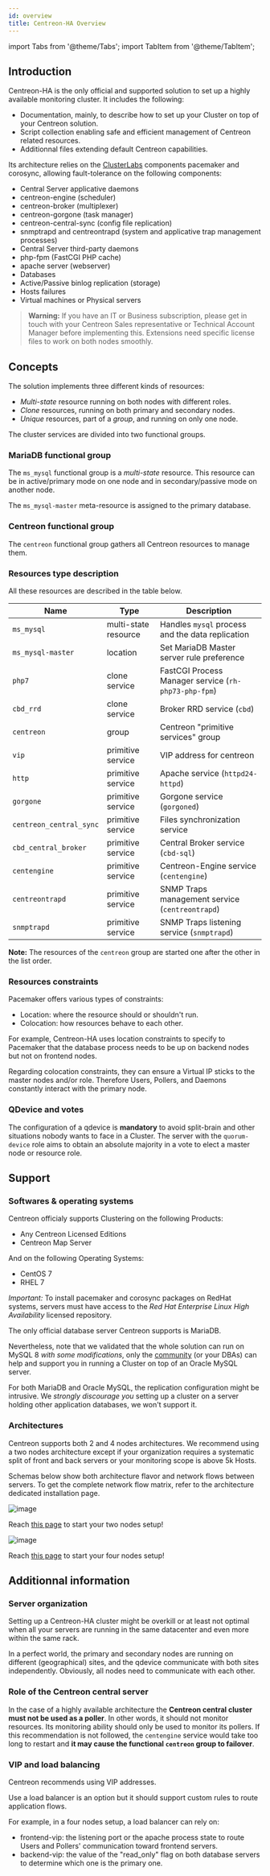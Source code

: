```yaml
---
id: overview
title: Centreon-HA Overview
---
```

import Tabs from '@theme/Tabs';
import TabItem from '@theme/TabItem';


## Introduction

Centreon-HA is the only official and supported solution to set up a highly available monitoring cluster. It
includes the following:
* Documentation, mainly, to describe how to set up your Cluster on top of your Centreon solution.
* Script collection enabling safe and efficient management of Centreon related resources.
* Additionnal files extending default Centreon capabilities.

Its architecture relies on the [ClusterLabs](https://clusterlabs.org/) components pacemaker and corosync,
allowing fault-tolerance on the following components:

* Central Server applicative daemons
* centreon-engine (scheduler)
* centreon-broker (multiplexer)
* centreon-gorgone (task manager)
* centreon-central-sync (config file replication)
* snmptrapd and centreontrapd (system and applicative trap management processes)
* Central Server third-party daemons
* php-fpm (FastCGI PHP cache)
* apache server (webserver)
* Databases
* Active/Passive binlog replication (storage)
* Hosts failures
* Virtual machines or Physical servers

> **Warning:** If you have an IT or Business subscription, please get in touch with your Centreon Sales
representative or Technical Account Manager before implementing this. Extensions need specific license
files to work on both nodes smoothly.

## Concepts

The solution implements three different kinds of resources:

* _Multi-state_ resource running on both nodes with different roles.
* _Clone_ resources, running on both primary and secondary nodes.
* _Unique_ resources, part of a _group_, and running on only one node.

The cluster services are divided into two functional groups.

### MariaDB functional group

The `ms_mysql` functional group is a _multi-state_ resource. This resource can be in active/primary mode
on one node and in secondary/passive mode on another node.

The `ms_mysql-master` meta-resource is assigned to the primary database.

### Centreon functional group

The `centreon` functional group gathers all Centreon resources to manage them.

### Resources type description

All these resources are described in the table below.

| Name                    | Type                 | Description                                          |
| ----------------------- | -------------------- | ---------------------------------------------------- |
| `ms_mysql`              | multi-state resource | Handles `mysql` process and the data replication     |
| `ms_mysql-master`       | location             | Set MariaDB Master server rule preference            |
| `php7`                  | clone service        | FastCGI Process Manager service (`rh-php73-php-fpm`) |
| `cbd_rrd`               | clone service        | Broker RRD service (`cbd`)                           |
| `centreon`              | group                | Centreon "primitive services" group                  |
| `vip`                   | primitive service    | VIP address for centreon                             |
| `http`                  | primitive service    | Apache service (`httpd24-httpd`)                     |
| `gorgone`               | primitive service    | Gorgone service (`gorgoned`)                         |
| `centreon_central_sync` | primitive service    | Files synchronization service                        |
| `cbd_central_broker`    | primitive service    | Central Broker service (`cbd-sql`)                   |
| `centengine`            | primitive service    | Centreon-Engine service (`centengine`)               |
| `centreontrapd`         | primitive service    | SNMP Traps management service (`centreontrapd`)      |
| `snmptrapd`             | primitive service    | SNMP Traps listening service (`snmptrapd`)           |

**Note:** The resources of the `centreon` group are started one after the other in the list order.

### Resources constraints

Pacemaker offers various types of constraints:
* Location: where the resource should or shouldn't run.
* Colocation: how resources behave to each other.

For example, Centreon-HA uses location constraints to specify to Pacemaker that the database process
needs to be up on backend nodes but not on frontend nodes.

Regarding colocation constraints, they can ensure a Virtual IP sticks to the master nodes and/or role.
Therefore Users, Pollers, and Daemons constantly interact with the primary node.

### QDevice and votes

The configuration of a qdevice is **mandatory** to avoid split-brain and other situations nobody wants
to face in a Cluster. The server with the `quorum-device` role aims to obtain an absolute majority in a vote
to elect a master node or resource role.

## Support

### Softwares & operating systems

Centreon officialy supports Clustering on the following Products:

* Any Centreon Licensed Editions
* Centreon Map Server

And on the following Operating Systems:

* CentOS 7
* RHEL 7

*Important:* To install pacemaker and corosync packages on RedHat systems, servers must have access to
the _Red Hat Enterprise Linux High Availability_ licensed repository.

The only official database server Centreon supports is MariaDB.

Nevertheless, note that we validated that the whole solution can run on MySQL 8 *with some
modifications*, only the [community](https://github.com/centreon-ha/issues) (or your DBAs)
can help and support you in running a Cluster on top of an Oracle MySQL server.

For both MariaDB and Oracle MySQL, the replication configuration might be intrusive. We *strongly discourage you* setting
up a cluster on a server holding other application databases, we won't support it.

### Architectures

Centreon supports both 2 and 4 nodes architectures. We recommend using a two nodes architecture except
if your organization requires a systematic split of front and back servers or your monitoring
scope is above 5k Hosts.

Schemas below show both architecture flavor and network flows between servers. To get the complete network
flow matrix, refer to the architecture dedicated installation page.

<Tabs groupId="operating-systems">
<TabItem value="Twonodescluster" label="Twonodescluster">

![image](../../assets/integrations/centreon-ha/centreon-ha-2-nodes-arch.png)

Reach [this page](../../installation/installation-of-centreon-ha/installation-2-nodes) to start your two nodes setup!

</TabItem>
<TabItem value="Fournodescluster" label="Fournodescluster">

![image](../../assets/integrations/centreon-ha/centreon-ha-4-nodes-arch.png)

Reach [this page](../../installation/installation-of-centreon-ha/installation-4-nodes) to start your four nodes setup!

</TabItem>
</Tabs>

## Additionnal information

### Server organization

Setting up a Centreon-HA cluster might be overkill or at least not optimal when all your servers are running in
the same datacenter and even more within the same rack.

In a perfect world, the primary and secondary nodes are running on different (geographical) sites, and the qdevice
communicate with both sites independently. Obviously, all nodes need to communicate with each other.

### Role of the Centreon central server

In the case of a highly available architecture the **Centreon central cluster must not be used as a poller**.
In other words, it should not monitor resources. Its monitoring ability should only be used to monitor its pollers.
If this recommendation is not followed, the `centengine` service would take too long to restart
and **it may cause the functional `centreon` group to failover**.

### VIP and load balancing

Centreon recommends using VIP addresses.

Use a load balancer is an option but it should support custom rules to route application flows.

For example, in a four nodes setup, a load balancer can rely on:
* frontend-vip: the listening port or the apache process state to route Users and Pollers' communication toward frontend servers.
* backend-vip: the value of the "read_only" flag on both database servers to determine which one is the primary one.